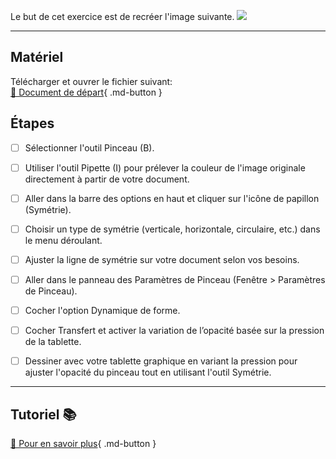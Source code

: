 Le but de cet exercice est de recréer l'image suivante. 
<img src="images/10_symetrie.png">
***  

## Matériel
Télécharger et ouvrer le fichier suivant:   
[📁 Document de départ](https://tim-montmorency.com/compendium/582-121%E2%80%93illustration-numerique/exercices_photoshop/images/10_symetrie.png){ .md-button }   <br>



## Étapes

- [ ] Sélectionner l'outil Pinceau (B).
- [ ] Utiliser l'outil Pipette (I) pour prélever la couleur de l'image originale directement à partir de votre document.
- [ ] Aller dans la barre des options en haut et cliquer sur l'icône de papillon (Symétrie).
- [ ] Choisir un type de symétrie (verticale, horizontale, circulaire, etc.) dans le menu déroulant.
- [ ] Ajuster la ligne de symétrie sur votre document selon vos besoins.
- [ ] Aller dans le panneau des Paramètres de Pinceau (Fenêtre > Paramètres de Pinceau).
- [ ] Cocher l'option Dynamique de forme.
- [ ] Cocher Transfert et activer la variation de l’opacité basée sur la pression de la tablette.
- [ ] Dessiner avec votre tablette graphique en variant la pression pour ajuster l'opacité du pinceau tout en utilisant l'outil Symétrie.


***  
## Tutoriel 📚
[📖 Pour en savoir plus](https://cmontmorency365-my.sharepoint.com/:v:/g/personal/flpilote_cmontmorency_qc_ca/EZiKTTn-Z9dHvvI5T-1GIMgBm_pILoS2DkEk1yslklws9w?nav=eyJyZWZlcnJhbEluZm8iOnsicmVmZXJyYWxBcHAiOiJPbmVEcml2ZUZvckJ1c2luZXNzIiwicmVmZXJyYWxBcHBQbGF0Zm9ybSI6IldlYiIsInJlZmVycmFsTW9kZSI6InZpZXciLCJyZWZlcnJhbFZpZXciOiJNeUZpbGVzTGlua0NvcHkifX0&e=7eD3WG){ .md-button }   <br>







